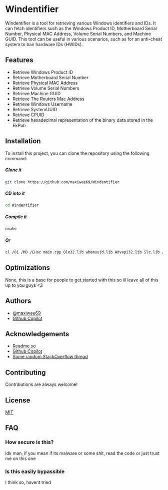 # Windentifier

Windentifier is a tool for retrieving various Windows identifiers and IDs. It can fetch identifiers such as the Windows Product ID, Motherboard Serial Number, Physical MAC Address, Volume Serial Numbers, and Machine GUID. This tool can be useful in various scenarios, such as for an anti-cheat system to ban hardware IDs (HWIDs).




## Features

- Retrieve Windows Product ID
- Retrieve Motherboard Serial Number
- Retrieve Physical MAC Address
- Retrieve Volume Serial Numbers
- Retrieve Machine GUID
- Retrieve The Routers Mac Address
- Retrieve Windows Username
- Retrieve SystemUUID
- Retrieve CPUID
- Retrieve hexadecimal representation of the binary data stored in the EkPub


## Installation

To install this project, you can clone the repository using the following command:

##### Clone it
```bash
git clone https://github.com/maxiwee69/Windentifier
```
##### CD into it
```bash
cd Windentifier
```
##### Compile it
```bash
nmake 
```
##### Or 
```bash
cl /O1 /MD /EHsc main.cpp Ole32.lib wbemuuid.lib Advapi32.lib Slc.lib /link /OPT:REF /OPT:ICF /OUT:windentifier.exe 
```



## Optimizations

None, this is a base for people to get started with this so ill leave all of this up to you guys <3


## Authors

- [@maxiwee69](https://github.com/maxiwee69)
- [Github Copilot](https://github.com/features/copilot)


## Acknowledgements

 - [Readme.so](https://readme.so/editor)
 - [Github Copilot](https://github.com/features/copilot)
 - [Some random StackOverflow thread](https://stackoverflow.com/questions/910619/generating-a-hardware-id-on-windows)
## Contributing

Contributions are always welcome!



## License

[MIT](https://choosealicense.com/licenses/mit/)


## FAQ

### How secure is this?

Idk man, if you mean if its malware or some shit, read the code or just trust me on this one

### Is this easily bypassible

I think so, havent tried
